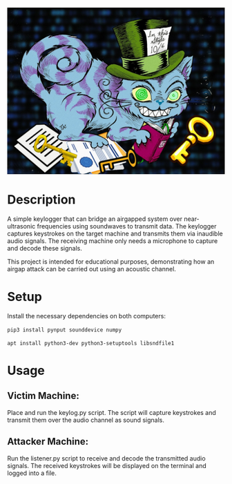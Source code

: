 ![My keylogger](logo.jpg)

# Description
A simple keylogger that can bridge an airgapped system over near-ultrasonic frequencies using soundwaves to transmit data. The keylogger captures keystrokes on the target machine and transmits them via inaudible audio signals. The receiving machine only needs a microphone to capture and decode these signals.

This project is intended for educational purposes, demonstrating how an airgap attack can be carried out using an acoustic channel.

# Setup
Install the necessary dependencies on both computers:

` pip3 install pynput sounddevice numpy `

` apt install python3-dev python3-setuptools libsndfile1 ` 
# Usage
## Victim Machine:

Place and run the keylog.py script.
The script will capture keystrokes and transmit them over the audio channel as sound signals.
## Attacker Machine:

Run the listener.py script to receive and decode the transmitted audio signals.
The received keystrokes will be displayed on the terminal and logged into a file.
